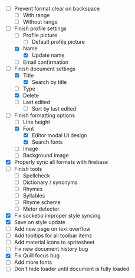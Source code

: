 - [ ] Prevent format clear on backspace
  - [ ] With range
  - [ ] Without range
- [ ] Finish profile settings
  - [ ] Profile picture
    - [ ] Default profile picture
  - [x] Name
    - [x] Update name
  - [ ] Email confirmation
- [ ] Finish document settings
  - [x] Title
    - [x] Search by title
  - [ ] Type
  - [x] Delete
  - [ ] Last edited
    - [ ] Sort by last edited
- [ ] Finish formatting options
  - [ ] Line height
  - [x] Font
    - [x] Editor modal UI design
    - [x] Search fonts
  - [ ] Image
  - [ ] Background image
- [x] Properly sync all formats with firebase
- [ ] Finish tools
  - [ ] Spellcheck
  - [ ] Dictionary / synonyms
  - [ ] Rhymes
  - [ ] Syllables
  - [ ] Rhyme scheme
  - [ ] Meter detecter
- [x] Fix socketio improper style syncing
- [x] Save on style update
- [ ] Add new page on text overflow
- [ ] Add tooltips for all toolbar items
- [ ] Add material icons to spritesheet
- [ ] Fix new document history bug
- [x] Fix Quill focus bug
- [ ] Add more fonts
- [ ] Don't hide loader until document is fully loaded
